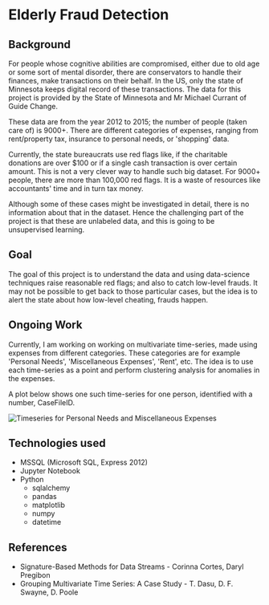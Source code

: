 # Elderly Fraud Detection

## Background

For people whose cognitive abilities are compromised, either due to old age or some sort of mental disorder, there are conservators to handle their finances, make transactions on their behalf. In the US, only the state of Minnesota keeps digital record of these transactions. The data for this project is provided by the State of Minnesota and Mr Michael Currant of Guide Change.

These data are from the year 2012 to 2015; the number of people (taken care of) is 9000+. There are different categories of expenses, ranging from rent/property tax, insurance to personal needs, or 'shopping' data.

Currently, the state bureaucrats use red flags like, if the charitable donations are over $100 or if a single cash transaction is over certain amount. This is not a very clever way to handle such big dataset. For 9000+ people, there are more than 100,000 red flags. It is a waste of resources like accountants' time and in turn tax money.

Although some of these cases might be investigated in detail, there is no information about that in the dataset. Hence the challenging part of the project is that these are unlabeled data, and this is going to be unsupervised learning.

## Goal

The goal of this project is to understand the data and using data-science techniques raise reasonable red flags; and also to catch low-level frauds. It may not be possible to get back to those particular cases, but the idea is to alert the state about how low-level cheating, frauds happen.

## Ongoing Work

Currently, I am working on working on multivariate time-series, made using expenses from different categories. These categories are for example 'Personal Needs', 'Miscellaneous Expenses', 'Rent', etc. The idea is to use each time-series as a point and perform clustering analysis for anomalies in the expenses.

A plot below shows one such time-series for one person, identified with a number, CaseFileID.

![Timeseries for Personal Needs and Miscellaneous Expenses](images/ts_casefile\=4832.png)



## Technologies used
* MSSQL (Microsoft SQL, Express 2012)
* Jupyter Notebook
* Python
  * sqlalchemy
  * pandas
  * matplotlib
  * numpy
  * datetime


## References

* Signature-Based Methods for Data Streams - Corinna Cortes, Daryl Pregibon
* Grouping Multivariate Time Series: A Case Study - T. Dasu, D. F. Swayne, D. Poole
